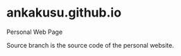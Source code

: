 ankakusu.github.io
==================

Personal Web Page

Source branch is the source code of the personal website. 
